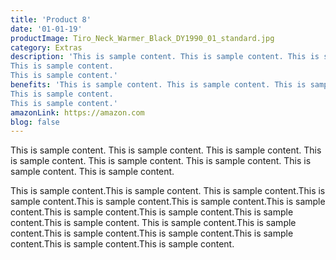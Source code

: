 ```yaml
---
title: 'Product 8'
date: '01-01-19'
productImage: Tiro_Neck_Warmer_Black_DY1990_01_standard.jpg
category: Extras
description: 'This is sample content. This is sample content. This is sample content. This is sample content. This is sample content. This is sample content.
This is sample content.
This is sample content.'
benefits: 'This is sample content. This is sample content. This is sample content. This is sample content. This is sample content. This is sample content.
This is sample content.
This is sample content.'
amazonLink: https://amazon.com
blog: false
---
```


This is sample content. This is sample content. This is sample content. This is sample content. This is sample content. This is sample content.
This is sample content.
This is sample content.

This is sample content.This is sample content.
This is sample content.This is sample content.This is sample content.This is sample content.This is sample content.This is sample content.This is sample content.This is sample content.This is sample content.
This is sample content.This is sample content.This is sample content.This is sample content.This is sample content.This is sample content.This is sample content.